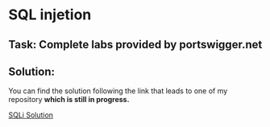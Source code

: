 # SQL injetion

## Task: Complete labs provided by portswigger.net

## Solution: 
You can find the solution following the link that leads to one of my repository **which is still in progress.**

[SQLi Solution](https://github.com/amritgiri/sql_injection)